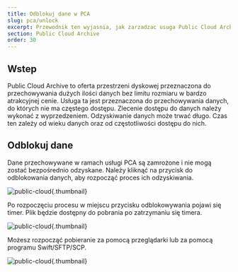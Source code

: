 ```yaml
---
title: Odblokuj dane w PCA
slug: pca/unlock
excerpt: Przewodnik ten wyjasnia, jak zarzadzac usuga Public Cloud Archive.
section: Public Cloud Archive
order: 30
---
```



## Wstep
Public Cloud Archive to oferta przestrzeni dyskowej przeznaczona do przechowywania dużych ilości danych bez limitu rozmiaru w bardzo atrakcyjnej cenie. Usługa ta jest przeznaczona do przechowywania danych, do których nie ma częstego dostępu. Zlecenie dostępu do danych należy wykonać z wyprzedzeniem. Odzyskiwanie danych może trwać długo. Czas ten zależy od wieku danych oraz od częstotliwości dostępu do nich.


## Odblokuj dane
Dane przechowywane w ramach usługi PCA są zamrożone i nie mogą zostać bezpośrednio odzyskane. Należy kliknąć na przycisk do odblokowania danych, aby rozpocząć proces ich odzyskiwania.


![public-cloud](images/PCARECUP_PL.png){.thumbnail}

Po rozpoczęciu procesu w miejscu przycisku odblokowywania pojawi się timer. Plik będzie dostępny do pobrania po zatrzymaniu się timera.


![public-cloud](images/PCARECUP2_PL.png){.thumbnail}

Możesz rozpocząć pobieranie za pomocą przeglądarki lub za pomocą programu Swift/SFTP/SCP.


![public-cloud](images/PCARECUP3_PL.png){.thumbnail}